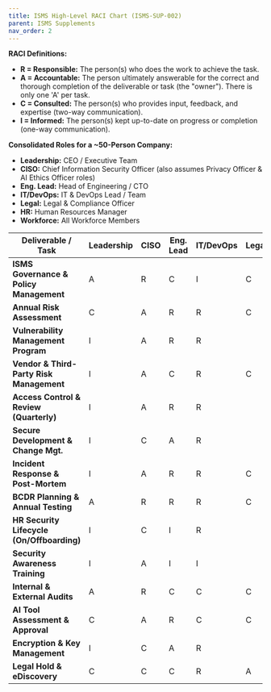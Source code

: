 ```yaml
---
title: ISMS High-Level RACI Chart (ISMS-SUP-002)
parent: ISMS Supplements
nav_order: 2
---
```


**RACI Definitions:**

- **R = Responsible:** The person(s) who does the work to achieve the task.
- **A = Accountable:** The person ultimately answerable for the correct and thorough completion of the deliverable or task (the "owner"). There is only one 'A' per task.
- **C = Consulted:** The person(s) who provides input, feedback, and expertise (two-way communication).
- **I = Informed:** The person(s) kept up-to-date on progress or completion (one-way communication).
    

**Consolidated Roles for a ~50-Person Company:**

- **Leadership:** CEO / Executive Team
- **CISO:** Chief Information Security Officer (also assumes Privacy Officer & AI Ethics Officer roles)
- **Eng. Lead:** Head of Engineering / CTO
- **IT/DevOps:** IT & DevOps Lead / Team
- **Legal:** Legal & Compliance Officer
- **HR:** Human Resources Manager
- **Workforce:** All Workforce Members

| **Deliverable / Task**                     | **Leadership** | **CISO** | **Eng. Lead** | **IT/DevOps** | **Legal** | **HR** | **Workforce** |
| ------------------------------------------ | -------------- | -------- | ------------- | ------------- | --------- | ------ | ------------- |
| **ISMS Governance & Policy Management**    | A              | R        | C             | I             | C         | C      | I             |
| **Annual Risk Assessment**                 | C              | A        | R             | R             | C         | C      | I             |
| **Vulnerability Management Program**       | I              | A        | R             | R             |           |        |               |
| **Vendor & Third-Party Risk Management**   | I              | A        | C             | R             | C         | C      |               |
| **Access Control & Review (Quarterly)**    | I              | A        | R             | R             |           |        |               |
| **Secure Development & Change Mgt.**       | I              | C        | A             | R             |           |        | R             |
| **Incident Response & Post-Mortem**        | I              | A        | R             | R             | C         | C      | R             |
| **BCDR Planning & Annual Testing**         | A              | R        | R             | R             | C         | C      | I             |
| **HR Security Lifecycle (On/Offboarding)** | I              | C        | I             | R             |           | A      | R             |
| **Security Awareness Training**            | I              | A        | I             | I             |           | R      | R             |
| **Internal & External Audits**             | A              | R        | C             | C             | C         | C      | I             |
| **AI Tool Assessment & Approval**          | C              | A        | R             | C             | C         |        | R             |
| **Encryption & Key Management**            | I              | C        | A             | R             |           |        |               |
| **Legal Hold & eDiscovery**                | C              | C        | C             | R             | A         |        |               |